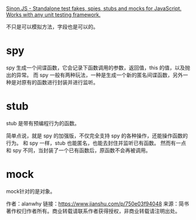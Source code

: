 
[Sinon.JS - Standalone test fakes, spies, stubs and mocks for JavaScript. Works with any unit testing framework.](https://sinonjs.org/)

不只是可以模拟方法，字段也是可以的。


# spy

spy 生成一个间谍函数，它会记录下函数调用的参数，返回值，this 的值，以及抛出的异常。
而 spy 一般有两种玩法，一种是生成一个新的匿名间谍函数，另外一种是对原有的函数进行封装并进行监听。

# stub

stub 是带有预编程行为的函数。

简单点说，就是 spy 的加强版，不仅完全支持 spy 的各种操作，还能操作函数的行为。
和 spy 一样，stub 也能匿名，也能去封住并监听已有函数。
然而有一点和 spy 不同，当封装了一个已有函数后，原函数不会再被调用。

# mock

mock针对的是对象。

作者：alanwhy
链接：https://www.jianshu.com/p/750e03f94048
来源：简书
著作权归作者所有。商业转载请联系作者获得授权，非商业转载请注明出处。